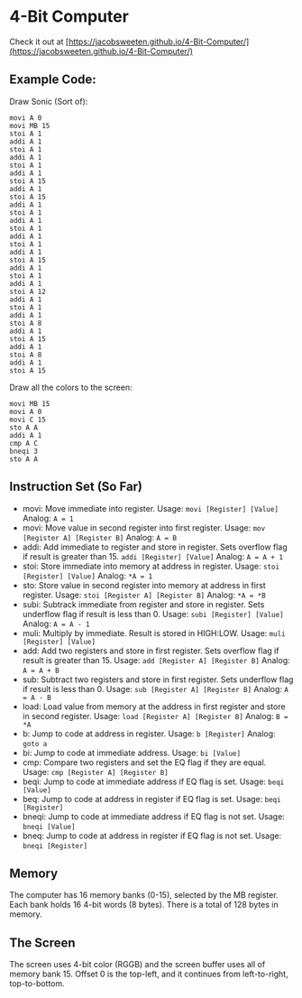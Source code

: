 # 4-Bit Computer

Check it out at [https://jacobsweeten.github.io/4-Bit-Computer/](https://jacobsweeten.github.io/4-Bit-Computer/)

## Example Code:
Draw Sonic (Sort of):
```
movi A 0
movi MB 15
stoi A 1
addi A 1
stoi A 1
addi A 1
stoi A 1
addi A 1
stoi A 15
addi A 1
stoi A 15
addi A 1
stoi A 1
addi A 1
stoi A 1
addi A 1
stoi A 1
addi A 1
stoi A 15
addi A 1
stoi A 1
addi A 1
stoi A 12
addi A 1
stoi A 1
addi A 1
stoi A 8
addi A 1
stoi A 15
addi A 1
stoi A 8
addi A 1
stoi A 15
```

Draw all the colors to the screen:
```
movi MB 15
movi A 0
movi C 15
sto A A
addi A 1
cmp A C
bneqi 3
sto A A
```

## Instruction Set (So Far)
- movi: Move immediate into register. Usage: `movi [Register] [Value]` Analog: `A = 1`
- movi: Move value in second register into first register. Usage: `mov [Register A] [Register B]` Analog: `A = B`
- addi: Add immediate to register and store in register. Sets overflow flag if result is greater than 15. `addi [Register] [Value]` Analog: `A = A + 1`
- stoi: Store immediate into memory at address in register. Usage: `stoi [Register] [Value]` Analog: `*A = 1`
- sto: Store value in second register into memory at address in first register. Usage: `stoi [Register A] [Register B]` Analog: `*A = *B`
- subi: Subtrack immediate from register and store in register. Sets underflow flag if result is less than 0. Usage: `subi [Register] [Value]` Analog: `A = A - 1`
- muli: Multiply by immediate. Result is stored in HIGH:LOW. Usage: `muli [Register] [Value]`
- add: Add two registers and store in first register. Sets overflow flag if result is greater than 15. Usage: `add [Register A] [Register B]` Analog: `A = A + B`
- sub: Subtract two registers and store in first register. Sets underflow flag if result is less than 0. Usage: `sub [Register A] [Register B]` Analog: `A = A - B`
- load: Load value from memory at the address in first register and store in second register. Usage: `load [Register A] [Register B]` Analog: `B = *A`
- b: Jump to code at address in register. Usage: `b [Register]` Analog: `goto a`
- bi: Jump to code at immediate address. Usage: `bi [Value]`
- cmp: Compare two registers and set the EQ flag if they are equal. Usage: `cmp [Register A] [Register B]`
- beqi: Jump to code at immediate address if EQ flag is set. Usage: `beqi [Value]`
- beq: Jump to code at address in register if EQ flag is set. Usage: `beqi [Register]`
- bneqi: Jump to code at immediate address if EQ flag is not set. Usage: `bneqi [Value]`
- bneq: Jump to code at address in register if EQ flag is not set. Usage: `bneqi [Register]`

## Memory
The computer has 16 memory banks (0-15), selected by the MB register. Each bank holds 16 4-bit words (8 bytes). There is a total of 128 bytes in memory.

## The Screen
The screen uses 4-bit color (RGGB) and the screen buffer uses all of memory bank 15. Offset 0 is the top-left, and it continues from left-to-right, top-to-bottom.